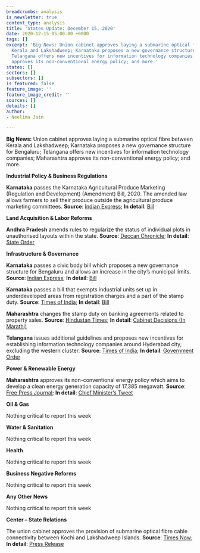 ```yaml
---
breadcrumbs: analysis
is_newsletter: true
content_type: analysis
title: 'States Update: December 15, 2020'
date: 2020-12-15 05:00:00 +0000
tags: []
excerpt: 'Big News: Union cabinet approves laying a submarine optical fibre between
  Kerala and Lakshadweep; Karnataka proposes a new governance structure for Bengaluru;
  Telangana offers new incentives for information technology companies; Maharashtra
  approves its non-conventional energy policy; and more.'
states: []
sectors: []
subsectors: []
is_featured: false
feature_image: ''
feature_image_credit: ''
sources: []
details: []
author:
- Neelima Jain

---
```

**Big News:** Union cabinet approves laying a submarine optical fibre between Kerala and Lakshadweep; Karnataka proposes a new governance structure for Bengaluru; Telangana offers new incentives for information technology companies; Maharashtra approves its non-conventional energy policy; and more.

**Industrial Policy & Business Regulations**

**Karnataka** passes the Karnataka Agricultural Produce Marketing (Regulation and Development) (Amendment) Bill, 2020. The amended law allows farmers to sell their produce outside the agricultural produce marketing committees. **Source**: [Indian Express](https://indianexpress.com/article/india/karnataka-legislative-council-passed-apmc-amendment-bill-7098630/); **In detail**: [Bill](https://erajyapatra.karnataka.gov.in/WriteReadData/2020/1294.pdf)

**Land Acquisition & Labor Reforms**

**Andhra Pradesh** amends rules to regularize the status of individual plots in unauthorised layouts within the state. **Source**: [Deccan Chronicle](https://www.deccanchronicle.com/nation/in-other-news/131220/andhra-pradesh-amends-norms-to-regularise-individual-plots.html); **In detail**: [State Order](http://dtcp.ap.gov.in/dtcpweb/Admin/Upload/6_20201211172516391..PDF)

**Infrastructure & Governance**

**Karnataka** passes a civic body bill which proposes a new governance structure for Bengaluru and allows an increase in the city’s municipal limits. **Source**: [Indian Express](https://indianexpress.com/article/explained/explained-the-fine-print-of-bengaluru-civic-body-bill-passed-by-karnataka-7099951/); **In detail**: [Bill](https://nammabnp.org/upload/blog/attachments/KDJkxiLPtI.pdf)

**Karnataka** passes a bill that exempts industrial units set up in underdeveloped areas from registration charges and a part of the stamp duty. **Source**: [Times of India](https://timesofindia.indiatimes.com/city/bengaluru/karnataka-bill-to-reduce-stamp-duty-on-flats-passed/articleshow/79655232.cms); **In detail**: [Bill](https://drive.google.com/file/d/16Q1bdBupwbLSypwmVReWH-ZrI6LiMq4m/view)

**Maharashtra** changes the stamp duty on banking agreements related to property sales. **Source**: [Hindustan Times](https://www.hindustantimes.com/mumbai-news/maharashtra-government-changes-stamp-duty-on-property-banking-agreements/story-e23q14HLO8LEizI64Y3hLL.html); **In detail**: [Cabinet Decisions (In Marathi)](https://www.maharashtra.gov.in/Site/upload/CabinetDecision/Marathi/09-12-2020%20Cabinet%20Decision%20(Meeting%20No.47).pdf)

**Telangana** issues additional guidelines and proposes new incentives for establishing information technology companies around Hyderabad city, excluding the western cluster. **Source**: [Times of India](https://timesofindia.indiatimes.com/city/hyderabad/hyderabad-11-industrial-parks-to-get-reboot-turn-it-parks/articleshow/79672480.cms); **In detail**: [Government Order](https://goir.telangana.gov.in/pdfshow.aspx)

**Power & Renewable Energy**

**Maharashtra** approves its non-conventional energy policy which aims to develop a clean energy generation capacity of 17,385 megawatt. **Source**: [Free Press Journal](https://www.freepressjournal.in/mumbai/maharashtra-cabinet-clears-non-conventional-energy-policy); **In detail**: [Chief Minister’s Tweet](https://twitter.com/CMOMaharashtra/status/1336669977680650241?s=20)

**Oil & Gas**

Nothing critical to report this week

**Water & Sanitation**

Nothing critical to report this week

**Health**

Nothing critical to report this week

**Business Negative Reforms**

Nothing critical to report this week

**Any Other News**

Nothing critical to report this week

**Center – State Relations**

The union cabinet approves the provision of submarine optical fibre cable connectivity between Kochi and Lakshadweep Islands. **Source**: [Times Now](https://www.timesnownews.com/business-economy/economy/article/cabinet-clears-kli-project-for-optical-fibre-connectivity-between-kochi-lakshadweep-islands/692570); **In detail**: [Press Release](https://pib.gov.in/Pressreleaseshare.aspx?PRID=1679340)

